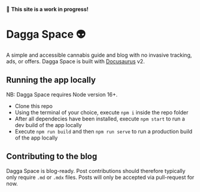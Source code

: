 🚧 **This site is a work in progress!**

# Dagga Space 👽

A simple and accessible cannabis guide and blog with no invasive tracking, ads, or offers. Dagga Space is built with [Docusaurus](https://docusaurus.io/) v2.

## Running the app locally

NB: Dagga Space requires Node version 16+.

- Clone this repo
- Using the terminal of your choice, execute `npm i` inside the repo folder
- After all dependecies have been installed, execute `npm start` to run a dev build of the app locally
- Execute `npm run build` and then `npm run serve` to run a production build of the app locally

## Contributing to the blog

Dagga Space is blog-ready. Post contributions should therefore typically only require `.md` or `.mdx` files. Posts will only be accepted via pull-request for now.
